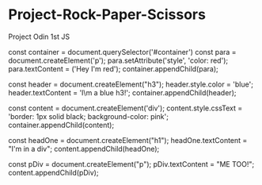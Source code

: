 # Project-Rock-Paper-Scissors
Project Odin  1st JS


const container = document.querySelector('#container')
const para = document.createElement('p');
para.setAttribute('style', 'color: red');
para.textContent = ('Hey I\'m red');
container.appendChild(para);

const header = document.createElement("h3");
header.style.color = 'blue';
header.textContent = 'I\m a blue h3!';
container.appendChild(header);

const content = document.createElement('div');
content.style.cssText = 'border: 1px solid black; background-color: pink';
container.appendChild(content);

const headOne = document.createElement("h1");
headOne.textContent = "I'm in a div";
content.appendChild(headOne);

const pDiv = document.createElement("p");
pDiv.textContent = "ME TOO!";
content.appendChild(pDiv);
